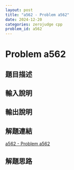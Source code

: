 ```yaml
---
layout: post
title: "a562 - Problem a562"
date: 2024-12-20
categories: zerojudge cpp
problem_id: a562
---
```


# Problem a562

## 題目描述



## 輸入說明



## 輸出說明



## 解題連結

[a562 - Problem a562](https://zerojudge.tw/ShowProblem?problemid=a562)

## 解題思路

